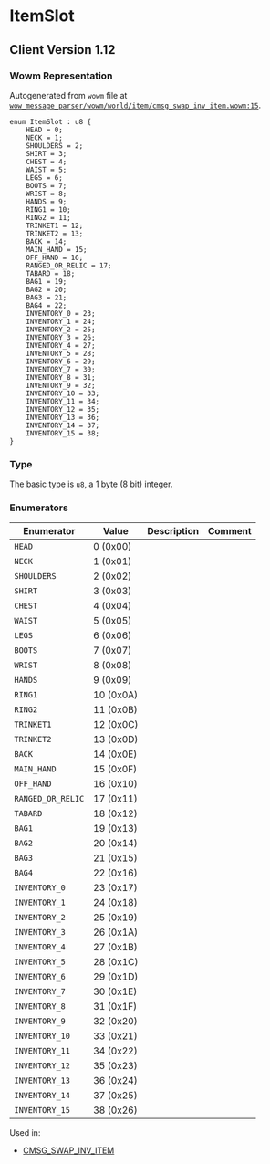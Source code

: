 # ItemSlot

## Client Version 1.12

### Wowm Representation

Autogenerated from `wowm` file at [`wow_message_parser/wowm/world/item/cmsg_swap_inv_item.wowm:15`](https://github.com/gtker/wow_messages/tree/main/wow_message_parser/wowm/world/item/cmsg_swap_inv_item.wowm#L15).

```rust,ignore
enum ItemSlot : u8 {
    HEAD = 0;
    NECK = 1;
    SHOULDERS = 2;
    SHIRT = 3;
    CHEST = 4;
    WAIST = 5;
    LEGS = 6;
    BOOTS = 7;
    WRIST = 8;
    HANDS = 9;
    RING1 = 10;
    RING2 = 11;
    TRINKET1 = 12;
    TRINKET2 = 13;
    BACK = 14;
    MAIN_HAND = 15;
    OFF_HAND = 16;
    RANGED_OR_RELIC = 17;
    TABARD = 18;
    BAG1 = 19;
    BAG2 = 20;
    BAG3 = 21;
    BAG4 = 22;
    INVENTORY_0 = 23;
    INVENTORY_1 = 24;
    INVENTORY_2 = 25;
    INVENTORY_3 = 26;
    INVENTORY_4 = 27;
    INVENTORY_5 = 28;
    INVENTORY_6 = 29;
    INVENTORY_7 = 30;
    INVENTORY_8 = 31;
    INVENTORY_9 = 32;
    INVENTORY_10 = 33;
    INVENTORY_11 = 34;
    INVENTORY_12 = 35;
    INVENTORY_13 = 36;
    INVENTORY_14 = 37;
    INVENTORY_15 = 38;
}
```
### Type
The basic type is `u8`, a 1 byte (8 bit) integer.
### Enumerators
| Enumerator | Value  | Description | Comment |
| --------- | -------- | ----------- | ------- |
| `HEAD` | 0 (0x00) |  |  |
| `NECK` | 1 (0x01) |  |  |
| `SHOULDERS` | 2 (0x02) |  |  |
| `SHIRT` | 3 (0x03) |  |  |
| `CHEST` | 4 (0x04) |  |  |
| `WAIST` | 5 (0x05) |  |  |
| `LEGS` | 6 (0x06) |  |  |
| `BOOTS` | 7 (0x07) |  |  |
| `WRIST` | 8 (0x08) |  |  |
| `HANDS` | 9 (0x09) |  |  |
| `RING1` | 10 (0x0A) |  |  |
| `RING2` | 11 (0x0B) |  |  |
| `TRINKET1` | 12 (0x0C) |  |  |
| `TRINKET2` | 13 (0x0D) |  |  |
| `BACK` | 14 (0x0E) |  |  |
| `MAIN_HAND` | 15 (0x0F) |  |  |
| `OFF_HAND` | 16 (0x10) |  |  |
| `RANGED_OR_RELIC` | 17 (0x11) |  |  |
| `TABARD` | 18 (0x12) |  |  |
| `BAG1` | 19 (0x13) |  |  |
| `BAG2` | 20 (0x14) |  |  |
| `BAG3` | 21 (0x15) |  |  |
| `BAG4` | 22 (0x16) |  |  |
| `INVENTORY_0` | 23 (0x17) |  |  |
| `INVENTORY_1` | 24 (0x18) |  |  |
| `INVENTORY_2` | 25 (0x19) |  |  |
| `INVENTORY_3` | 26 (0x1A) |  |  |
| `INVENTORY_4` | 27 (0x1B) |  |  |
| `INVENTORY_5` | 28 (0x1C) |  |  |
| `INVENTORY_6` | 29 (0x1D) |  |  |
| `INVENTORY_7` | 30 (0x1E) |  |  |
| `INVENTORY_8` | 31 (0x1F) |  |  |
| `INVENTORY_9` | 32 (0x20) |  |  |
| `INVENTORY_10` | 33 (0x21) |  |  |
| `INVENTORY_11` | 34 (0x22) |  |  |
| `INVENTORY_12` | 35 (0x23) |  |  |
| `INVENTORY_13` | 36 (0x24) |  |  |
| `INVENTORY_14` | 37 (0x25) |  |  |
| `INVENTORY_15` | 38 (0x26) |  |  |

Used in:
* [CMSG_SWAP_INV_ITEM](cmsg_swap_inv_item.md)

